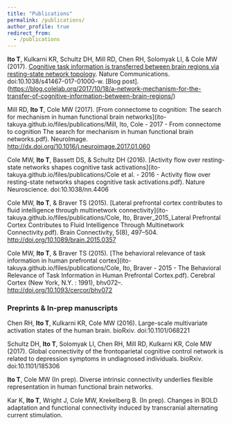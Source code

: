 ```yaml
---
title: "Publications"
permalink: /publications/
author_profile: true
redirect_from:
  - /publications
---
```


**Ito T**, Kulkarni KR, Schultz DH, Mill RD, Chen RH, Solomyak LI, & Cole MW (2017). [Cognitive task information is transferred between brain regions via resting-state network topology](https://ito-takuya.github.io/files/publications/Ito%20et%20al.%20-%202017%20-%20Cognitive%20task%20information%20is%20transferred%20between%20brain%20regions%20via%20resting-state%20network%20topology.pdf). Nature Communications. doi:10.1038/s41467-017-01000-w. [Blog post].(https://blog.colelab.org/2017/10/18/a-network-mechanism-for-the-transfer-of-cognitive-information-between-brain-regions/)

Mill RD, **Ito T**, Cole MW (2017). [From connectome to cognition: The search for mechanism in human functional brain networks](ito-takuya.github.io/files/publications/Mill, Ito, Cole - 2017 - From connectome to cognition The search for mechanism in human functional brain networks.pdf). NeuroImage. http://dx.doi.org/10.1016/j.neuroimage.2017.01.060

Cole MW, **Ito T**, Bassett DS, & Schultz DH (2016). [Activity flow over resting-state networks shapes cognitive task activations](ito-takuya.github.io/files/publications/Cole et al. - 2016 - Activity flow over resting-state networks shapes cognitive task activations.pdf). Nature Neuroscience. doi:10.1038/nn.4406

Cole MW, **Ito T**, & Braver TS (2015). [Lateral prefrontal cortex contributes to fluid intelligence through multinetwork connectivity](ito-takuya.github.io/files/publications/Cole, Ito, Braver_2015_Lateral Prefrontal Cortex Contributes to Fluid Intelligence Through Multinetwork Connectivity.pdf). Brain Connectivity, 5(8), 497–504. http://doi.org/10.1089/brain.2015.0357

Cole MW, **Ito T**, & Braver TS (2015). [The behavioral relevance of task information in human prefrontal cortex](ito-takuya.github.io/files/publications/Cole, Ito, Braver - 2015 - The Behavioral Relevance of Task Information in Human Prefrontal Cortex.pdf). Cerebral Cortex (New York, N.Y. : 1991), bhv072–. http://doi.org/10.1093/cercor/bhv072

### Preprints & In-prep manuscripts

Chen RH, **Ito T**, Kulkarni KR, Cole MW (2016). Large-scale multivariate activation states of the human brain. bioRxiv. doi:10.1101/068221

Schultz DH, **Ito T**, Solomyak LI, Chen RH, Mill RD, Kulkarni KR, Cole MW (2017). Global connectivity of the frontoparietal cognitive control network is related to depression symptoms in undiagnosed individuals. bioRxiv. doi:10.1101/185306

**Ito T**, Cole MW (In prep). Diverse intrinsic connectivity underlies flexible representation in human functional brain networks.

Kar K, **Ito T**, Wright J, Cole MW, Krekelberg B. (In prep). Changes in BOLD adaptation and functional connectivity induced by transcranial alternating current stimulation.
